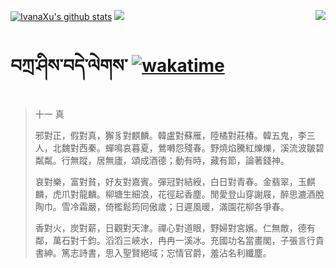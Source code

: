 [![IvanaXu's github stats](https://github-readme-stats.vercel.app/api?username=IvanaXu&show_icons=true&theme=vue-dark)](https://github.com/anuraghazra/github-readme-stats)
<img align="right" src="https://github-readme-stats.vercel.app/api/top-langs/?username=IvanaXu&langs_count=8&theme=graywhite" />
<img src="https://github-readme-stats.vercel.app/api/wakatime?username=IvanaXu&layout=compact&langs_count=8&theme=vue-dark&custom_title=Programming~Times/SinceJul.29.2021" />
# བཀྲ་ཤིས་བདེ་ལེགས་	[![wakatime](https://wakatime.com/badge/user/5043ee4a-e361-4607-9d47-d557f2005d05.svg)](https://wakatime.com/@5043ee4a-e361-4607-9d47-d557f2005d05)
> 十一 真
> 
> 邪對正，假對真，獬豸對麒麟。韓盧對蘇雁，陸橘對莊椿。韓五鬼，李三人，北魏對西秦。蟬鳴哀暮夏，鶯囀怨殘春。野燒焰騰紅爍爍，溪流波皺碧粼粼。行無蹤，居無廬，頌成酒德；動有時，藏有節，論著錢神。
> 
> 哀對樂，富對貧，好友對嘉賓。彈冠對結綬，白日對青春。金翡翠，玉麒麟，虎爪對龍麟。柳塘生細浪，花徑起香塵。閒愛登山穿謝屐，醉思漉酒脫陶巾。雪冷霜嚴，倚檻鬆筠同傲歲；日遲風暖，滿園花柳各爭春。
> 
> 香對火，炭對薪，日觀對天津。禪心對道眼，野婦對宮嬪。仁無敵，德有鄰，萬石對千鈞。滔滔三峽水，冉冉一溪冰。充國功名當畫閣，子張言行貴書紳。篤志詩書，思入聖賢絕域；忘情官爵，羞沾名利纖塵。
>
